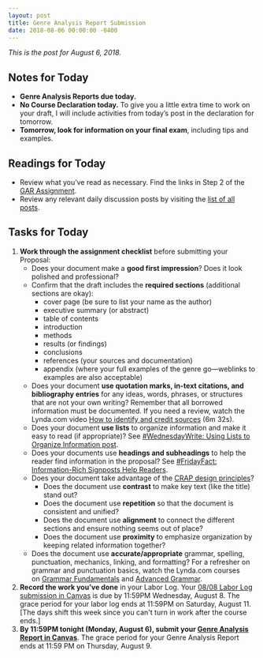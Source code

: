 ```yaml
---
layout: post
title: Genre Analysis Report Submission
date: 2018-08-06 00:00:00 -0400
---
```

<p><em>This is the post for August 6, 2018.</em></p>
<h2 id="notes">Notes for Today</h2>
<ul class="listDS">
   <li><strong>Genre Analysis Reports due today.</strong></li>
   <li><strong>No Course Declaration today.</strong> To give you a little extra time to work on your draft, I will include activities from today&rsquo;s post in the declaration for tomorrow.</li>
   <li><strong>Tomorrow, look for information on your final exam</strong>, including tips and examples.</li>
</ul>
<h2 id="readings">Readings for Today</h2>
  <ul>
  <li>Review what you’ve read as necessary. Find the links in Step 2 of the <a href="https://canvas.vt.edu/courses/70739/assignments/442795" target="_parent">GAR Assignment</a>.</li>
  <li>Review any relevant daily discussion posts by visiting the <a href="https://tracigardner.github.io/PostList/" target="_blank">list of all posts</a>.</li>
  </ul>
<h2 id="tasks">Tasks for Today</h2>
<ol class="listDS">
<li><strong>Work through the assignment checklist</strong> before submitting your Proposal:
<ul class="listDS">
<li>Does your document make a <strong>good first impression</strong>? Does it look polished and professional?</li>
<li>Confirm that the draft includes the <strong>required sections</strong> (additional sections are okay):
<ul class="null">
  <li>cover page (be sure to list your name as the author)</li>
  <li>executive summary (or abstract)</li>
  <li>table of contents</li>
  <li>introduction</li>
  <li>methods</li>
  <li>results (or findings)</li>
  <li>conclusions</li>
  <li>references (your sources and documentation)</li>
  <li>appendix (where your full examples of the genre go—weblinks to examples are also acceptable)</li>
</ul></li>
<li>Does your document <strong>use quotation marks, in-text citations, and bibliography entries</strong> for any ideas, words, phrases, or structures that are not your own writing? Remember that all borrowed information must be documented. If you need a review, watch the Lynda.com video <a href="https://www.lynda.com/Business-Skills-tutorials/How-identify-credit-sources/373553/549315-4.html?org=vt.edu" target="_blank">How to identify and credit sources</a> (6m 32s).</li>
<li>Does your document <strong>use lists</strong> to organize information and make it easy to read (if appropriate)? See <a href="https://tracigardner.github.io/UsingLists/" target="_blank">#WednesdayWrite: Using Lists to Organize Information post</a>.</li>
<li>Does your documents use <strong>headings and subheadings</strong> to help the reader find information in the proposal? See <a href="http://tracigardner.github.io//InfoRichHeadings/" target="_blank">#FridayFact: Information-Rich Signposts Help Readers</a>.</li>
<li>Does your document take advantage of the <a href="https://tracigardner.github.io/CRAPdesign/" target="_blank">CRAP design principles</a>?
<ul class="null">
<li>Does the document use <strong>contrast</strong> to make key text (like the title) stand out?</li>
<li>Does the document use <strong>repetition</strong> so that the document is consistent and unified?</li>
<li>Does the document use <strong>alignment</strong> to connect the different sections and ensure nothing seems out of place?</li>
<li>Does the document use <strong>proximity</strong> to emphasize organization by keeping related information together?</li>
</ul>
</li>
<li>Does the document use <strong>accurate/appropriate</strong> grammar, spelling, punctuation, mechanics, linking, and formatting? For a refresher on grammar and punctuation basics, watch the Lynda.com courses on <a href="https://www.lynda.com/Business-Business-Skills-tutorials/Grammar-Fundamentals/158318-2.html?org=vt.edu" target="_blank">Grammar Fundamentals</a> and <a href="https://www.lynda.com/Business-Skills-tutorials/Advanced-Grammar/373556-2.html?org=vt.edu" target="_blank">Advanced Grammar</a>.</li>
</ul>
</li>
<li><strong>Record the work you&rsquo;ve done</strong> in your Labor Log. Your <a href="https://canvas.vt.edu/courses/70739/assignments/444294" target="_parent">08/08 Labor Log submission  in Canvas</a> is due by 11:59PM Wednesday, August 8. The grace period for your labor log ends at 11:59PM on Saturday, August 11. [The days shift this week since you can't turn in work after the course ends.]</li>
<li><strong>By 11:59PM tonight (Monday, August 6), submit your <a href="https://canvas.vt.edu/courses/70739/assignments/442795" target="_parent">Genre Analysis Report in Canvas</a></strong>. The grace period for your Genre Analysis Report ends at 11:59 PM on Thursday, August 9.</li></ol>
